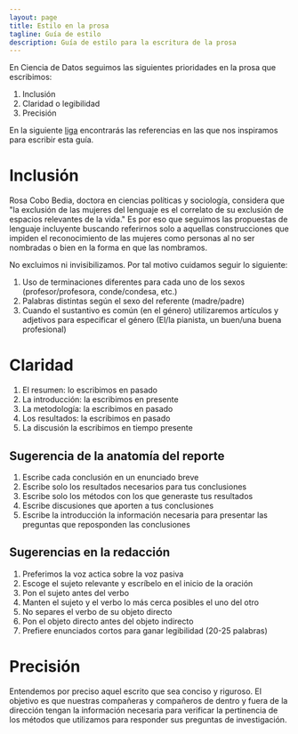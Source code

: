 ```yaml
---
layout: page
title: Estilo en la prosa
tagline: Guía de estilo
description: Guía de estilo para la escritura de la prosa
---
```


En Ciencia de Datos seguimos las siguientes prioridades en la prosa que escribimos:
1. Inclusión
1. Claridad o legibilidad
1. Precisión

En la siguiente [liga](https://drive.google.com/drive/folders/17bwKt7yED4cSamLZ9WrGlnlHvrSOK7_9) 
encontrarás las referencias en las que nos inspiramos para escribir esta guía.

# Inclusión
Rosa Cobo Bedia, doctora en ciencias políticas y sociología, considera que "la exclusión de las 
mujeres del lenguaje es el correlato de su exclusión de espacios relevantes de la vida." Es por
eso que seguimos las propuestas de lenguaje incluyente buscando referirnos solo a aquellas 
construcciones que impiden el reconocimiento de las mujeres como personas al no ser nombradas o 
bien en la forma en que las nombramos. 

No excluimos ni invisibilizamos. Por tal motivo cuidamos seguir lo siguiente:
1. Uso de terminaciones diferentes para cada uno de los sexos (profesor/profesora, conde/condesa,
etc.)
1. Palabras distintas según el sexo del referente (madre/padre)
1. Cuando el sustantivo es común (en el género) utilizaremos artículos y adjetivos para especificar
el género (El/la pianista, un buen/una buena profesional)

# Claridad
1. El resumen: lo escribimos en pasado
1. La introducción: la escribimos en presente
1. La metodología: la escribimos en pasado
1. Los resultados: la escribimos en pasado
1. La discusión la escribimos en tiempo presente

## Sugerencia de la anatomía del reporte
1. Escribe cada conclusión en un enunciado breve
1. Escribe solo los resultados necesarios para tus conclusiones
1. Escribe solo los métodos con los que generaste tus resultados
1. Escribe discusiones que aporten a tus conclusiones
1. Escribe la introducción la información necesaria para presentar las preguntas que reposponden 
las conclusiones

## Sugerencias en la redacción
1. Preferimos la voz actica sobre la voz pasiva
1. Escoge el sujeto relevante y escríbelo en el inicio de la oración
1. Pon el sujeto antes del verbo
1. Manten el sujeto y el verbo lo más cerca posibles el uno del otro
1. No separes el verbo de su objeto directo
1. Pon el objeto directo antes del objeto indirecto
1. Prefiere enunciados cortos para ganar legibilidad (20-25 palabras)

# Precisión 
Entendemos por preciso aquel escrito que sea conciso y riguroso. 
El objetivo es que nuestras compañeras y compañeros de dentro y fuera de la dirección tengan la 
información necesaria para verificar la pertinencia de los métodos que utilizamos para responder 
sus preguntas de investigación.